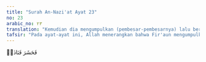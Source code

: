 ```yaml
---
title: "Surah An-Nazi'at Ayat 23"
no: 23
arabic_no: ٢٣
translation: "Kemudian dia mengumpulkan (pembesar-pembesarnya) lalu berseru (memanggil kaumnya)."
tafsir: "Pada ayat-ayat ini, Allah menerangkan bahwa Fir'aun mengumpulkan pembesar-pembesarnya dan berseru memanggil kaumnya yang sebagiannya terdiri dari para tukang sihir. Dengan penuh kesombongan, Fir'aun berkata, \"Akulah tuhan kamu yang paling tinggi. Jangan ikuti ajakan Musa.\""
---
```

فَحَشَرَ فَنَادٰىۖ